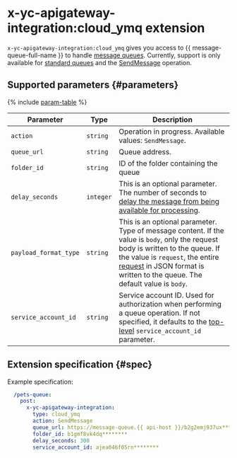 # x-yc-apigateway-integration:cloud_ymq extension

`x-yc-apigateway-integration:cloud_ymq` gives you access to {{ message-queue-full-name }} to handle [message queues](../../../message-queue/concepts/queue.md). Currently, support is only available for [standard queues](../../../message-queue/concepts/queue.md#standard-queues) and the [SendMessage](../../../message-queue/api-ref/message/SendMessage.md) operation.

## Supported parameters {#parameters}

{% include [param-table](../../../_includes/api-gateway/parameters-table.md) %}

| Parameter | Type | Description |
----|----|----
| `action` | `string` | Operation in progress. Available values: `SendMessage`. |
| `queue_url` | `string` | Queue address. |
| `folder_id` | `string` | ID of the folder containing the queue |
| `delay_seconds` | `integer` | This is an optional parameter. The number of seconds to [delay the message from being available for processing](../../../message-queue/concepts/delay-queues.md#delay-messages). |
| `payload_format_type` | `string` | This is an optional parameter. Type of message content. If the value is `body`, only the request body is written to the queue. If the value is `request`, the entire [request](./cloud-functions.md#request_v1) in JSON format is written to the queue. The default value is `body`. |
| `service_account_id` | `string` | Service account ID. Used for authorization when performing a queue operation. If not specified, it defaults to the [top-level](./index.md#top-level) `service_account_id` parameter. |

## Extension specification {#spec}

Example specification:

```yaml
  /pets-queue:
    post:
      x-yc-apigateway-integration:
        type: cloud_ymq
        action: SendMessage
        queue_url: https://message-queue.{{ api-host }}/b2g2emj937ux********/dj6000000003********/pets-queue
        folder_id: b1gmf8vk4dq********
        delay_seconds: 300
        service_account_id: ajea046f05rn********
```
